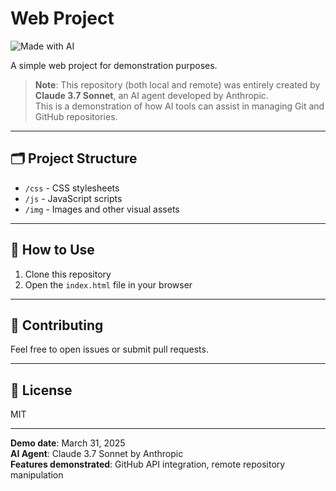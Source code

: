 # Web Project

![Made with AI](https://img.shields.io/badge/Made%20with-AI-9cf?style=flat-square&logo=openai&logoColor=white)  

A simple web project for demonstration purposes.

> **Note**: This repository (both local and remote) was entirely created by **Claude 3.7 Sonnet**, an AI agent developed by Anthropic.  
This is a demonstration of how AI tools can assist in managing Git and GitHub repositories.

---

## 🗂️ Project Structure

- `/css` - CSS stylesheets  
- `/js` - JavaScript scripts  
- `/img` - Images and other visual assets

---

## 🚀 How to Use

1. Clone this repository
2. Open the `index.html` file in your browser

---

## 🤝 Contributing

Feel free to open issues or submit pull requests.

---

## 📄 License

MIT

---

**Demo date**: March 31, 2025  
**AI Agent**: Claude 3.7 Sonnet by Anthropic  
**Features demonstrated**: GitHub API integration, remote repository manipulation
